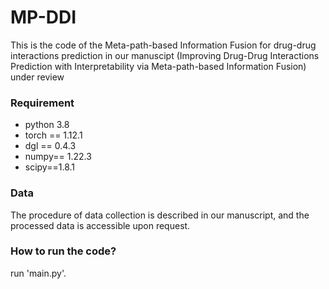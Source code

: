 # MP-DDI
This is the code of the Meta-path-based Information Fusion for drug-drug interactions prediction in our manuscipt  (Improving Drug-Drug Interactions Prediction with
Interpretability via Meta-path-based Information Fusion) under review

### Requirement
- python 3.8
- torch == 1.12.1
- dgl == 0.4.3
- numpy== 1.22.3
- scipy==1.8.1

### Data
The procedure of data collection is described in our manuscript, and the processed data is accessible upon request.


### How to run the code?
run 'main.py'.
